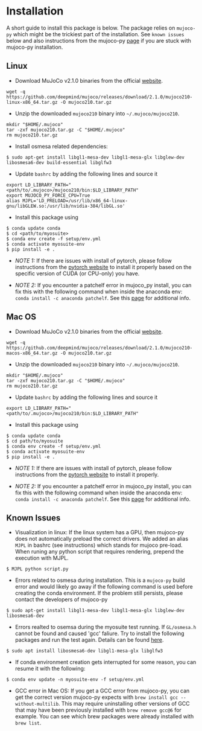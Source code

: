 # Installation
A short guide to install this package is below. The package relies on `mujoco-py` which might be the trickiest part of the installation. See `known issues` below and also instructions from the mujoco-py [page](https://github.com/openai/mujoco-py) if you are stuck with mujoco-py installation.


## Linux

- Download MuJoCo v2.1.0 binaries from the official [website](https://github.com/deepmind/mujoco/releases/download/2.1.0/mujoco210-linux-x86_64.tar.gz).
```
wget -q https://github.com/deepmind/mujoco/releases/download/2.1.0/mujoco210-linux-x86_64.tar.gz -O mujoco210.tar.gz
```
- Unzip the downloaded `mujoco210` binary into `~/.mujoco/mujoco210`.
```
mkdir "$HOME/.mujoco"
tar -zxf mujoco210.tar.gz -C "$HOME/.mujoco"
rm mujoco210.tar.gz
```
- Install osmesa related dependencies:
```
$ sudo apt-get install libgl1-mesa-dev libgl1-mesa-glx libglew-dev libosmesa6-dev build-essential libglfw3
```
- Update `bashrc` by adding the following lines and source it
```
export LD_LIBRARY_PATH="<path/to/.mujoco>/mujoco210/bin:$LD_LIBRARY_PATH"
export MUJOCO_PY_FORCE_CPU=True
alias MJPL='LD_PRELOAD=/usr/lib/x86_64-linux-gnu/libGLEW.so:/usr/lib/nvidia-384/libGL.so'
```
- Install this package using
```
$ conda update conda
$ cd <path/to/myosuite>
$ conda env create -f setup/env.yml
$ conda activate myosuite-env
$ pip install -e .
```
- *NOTE 1:* If there are issues with install of pytorch, please follow instructions from the [pytorch website](https://pytorch.org/) to install it properly based on the specific version of CUDA (or CPU-only) you have.

- *NOTE 2:* If you encounter a patchelf error in mujoco_py install, you can fix this with the following command when inside the anaconda env: `conda install -c anaconda patchelf`. See this [page](https://github.com/openai/mujoco-py/issues/147) for additional info.

## Mac OS
- Download MuJoCo v2.1.0 binaries from the official [website](https://github.com/deepmind/mujoco/releases/download/2.1.0/mujoco210-macos-x86_64.tar.gz).
```
wget -q https://github.com/deepmind/mujoco/releases/download/2.1.0/mujoco210-macos-x86_64.tar.gz -O mujoco210.tar.gz
```
- Unzip the downloaded `mujoco210` binary into `~/.mujoco/mujoco210`.
```
mkdir "$HOME/.mujoco"
tar -zxf mujoco210.tar.gz -C "$HOME/.mujoco"
rm mujoco210.tar.gz
```
- Update `bashrc` by adding the following lines and source it
```
export LD_LIBRARY_PATH="<path/to/.mujoco>/mujoco210/bin:$LD_LIBRARY_PATH"
```
- Install this package using
```
$ conda update conda
$ cd path/to/myosuite
$ conda env create -f setup/env.yml
$ conda activate myosuite-env
$ pip install -e .
```

- *NOTE 1:* If there are issues with install of pytorch, please follow instructions from the [pytorch website](https://pytorch.org/) to install it properly.

- *NOTE 2:* If you encounter a patchelf error in mujoco_py install, you can fix this with the following command when inside the anaconda env: `conda install -c anaconda patchelf`. See this [page](https://github.com/openai/mujoco-py/issues/147) for additional info.


## Known Issues

- Visualization in linux: If the linux system has a GPU, then mujoco-py does not automatically preload the correct drivers. We added an alias `MJPL` in bashrc (see instructions) which stands for mujoco pre-load. When runing any python script that requires rendering, prepend the execution with MJPL.
```
$ MJPL python script.py
```

- Errors related to osmesa during installation. This is a `mujoco-py` build error and would likely go away if the following command is used before creating the conda environment. If the problem still persists, please contact the developers of mujoco-py
```
$ sudo apt-get install libgl1-mesa-dev libgl1-mesa-glx libglew-dev libosmesa6-dev
```

- Errors realted to osemsa during the myosuite test running. If `GL/osmesa.h` cannot be found and caused 'gcc' faliure. Try to install the following packages and run the test again. Details can be found [here](https://github.com/openai/mujoco-py#ubuntu-installtion-troubleshooting).
```
$ sudo apt install libosmesa6-dev libgl1-mesa-glx libglfw3
```

- If conda environment creation gets interrupted for some reason, you can resume it with the following:
```
$ conda env update -n myosuite-env -f setup/env.yml
```

- GCC error in Mac OS: If you get a GCC error from mujoco-py, you can get the correct version mujoco-py expects with `brew install gcc --without-multilib`. This may require uninstalling other versions of GCC that may have been previously installed with `brew remove gcc@6` for example. You can see which brew packages were already installed with `brew list`.

